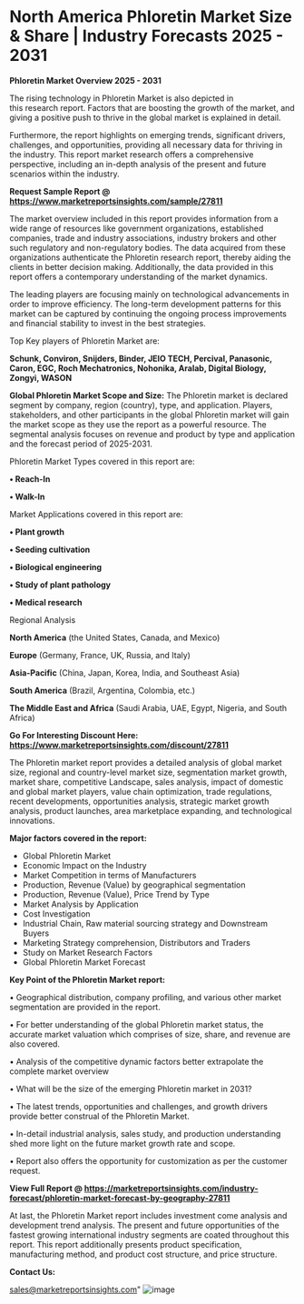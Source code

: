 # North America Phloretin Market Size & Share | Industry Forecasts 2025 - 2031

<Strong> Phloretin Market Overview 2025 - 2031</strong>

The rising technology in Phloretin Market is also depicted in this research report. Factors that are boosting the growth of the market, and giving a positive push to thrive in the global market is explained in detail.

Furthermore, the report highlights on emerging trends, significant drivers, challenges, and opportunities, providing all necessary data for thriving in the industry. This report market research offers a comprehensive perspective, including an in-depth analysis of the present and future scenarios within the industry.

<strong>Request Sample Report @ <a href=https://www.marketreportsinsights.com/sample/27811>https://www.marketreportsinsights.com/sample/27811</a></strong>

The market overview included in this report provides information from a wide range of resources like government organizations, established companies, trade and industry associations, industry brokers and other such regulatory and non-regulatory bodies. The data acquired from these organizations authenticate the Phloretin research report, thereby aiding the clients in better decision making. Additionally, the data provided in this report offers a contemporary understanding of the market dynamics.

The leading players are focusing mainly on technological advancements in order to improve efficiency. The long-term development patterns for this market can be captured by continuing the ongoing process improvements and financial stability to invest in the best strategies.

Top Key players of Phloretin Market are:

<strong>Schunk, Conviron, Snijders, Binder, JEIO TECH, Percival, Panasonic, Caron, EGC, Roch Mechatronics, Nohonika, Aralab, Digital Biology, Zongyi, WASON</strong>

<strong><b>Global Phloretin Market Scope and Size:</b></strong>
The Phloretin market is declared segment by company, region (country), type, and application. Players, stakeholders, and other participants in the global Phloretin market will gain the market scope as they use the report as a powerful resource. The segmental analysis focuses on revenue and product by type and application and the forecast period of 2025-2031.

Phloretin Market Types covered in this report are:

<strong>• Reach-In

• Walk-In</strong>

Market Applications covered in this report are:

<strong>• Plant growth

• Seeding cultivation

• Biological engineering

• Study of plant pathology

• Medical research</strong> 

Regional Analysis

<strong>North America</strong> (the United States, Canada, and Mexico)

<strong>Europe</strong> (Germany, France, UK, Russia, and Italy)

<strong>Asia-Pacific</strong> (China, Japan, Korea, India, and Southeast Asia)

<strong>South America</strong> (Brazil, Argentina, Colombia, etc.)

<strong>The Middle East and Africa</strong> (Saudi Arabia, UAE, Egypt, Nigeria, and South Africa)

<strong>Go For Interesting Discount Here: <a href=https://www.marketreportsinsights.com/discount/27811>https://www.marketreportsinsights.com/discount/27811</a></strong>

The Phloretin market report provides a detailed analysis of global market size, regional and country-level market size, segmentation market growth, market share, competitive Landscape, sales analysis, impact of domestic and global market players, value chain optimization, trade regulations, recent developments, opportunities analysis, strategic market growth analysis, product launches, area marketplace expanding, and technological innovations.

<strong><b>Major factors covered in the report:</b></strong>
<ul>
  <li>Global Phloretin Market </li>
  <li>Economic Impact on the Industry</li>
  <li>Market Competition in terms of Manufacturers</li>
  <li>Production, Revenue (Value) by geographical segmentation</li>
  <li>Production, Revenue (Value), Price Trend by Type</li>
  <li>Market Analysis by Application</li>
  <li>Cost Investigation</li>
  <li>Industrial Chain, Raw material sourcing strategy and Downstream Buyers</li>
  <li>Marketing Strategy comprehension, Distributors and Traders</li>
  <li>Study on Market Research Factors</li>
  <li>Global Phloretin Market Forecast</li>
</ul>

<strong><b>Key Point of the Phloretin Market report:</b></strong>

• Geographical distribution, company profiling, and various other market segmentation are provided in the report.

• For better understanding of the global Phloretin market status, the accurate market valuation which comprises of size, share, and revenue are also covered.

• Analysis of the competitive dynamic factors better extrapolate the complete market overview

• What will be the size of the emerging Phloretin market in 2031?

• The latest trends, opportunities and challenges, and growth drivers provide better construal of the Phloretin Market.

• In-detail industrial analysis, sales study, and production understanding shed more light on the future market growth rate and scope.

• Report also offers the opportunity for customization as per the customer request.

<strong><b>View Full Report @ <a href=https://marketreportsinsights.com/industry-forecast/phloretin-market-forecast-by-geography-27811>https://marketreportsinsights.com/industry-forecast/phloretin-market-forecast-by-geography-27811</a></b></strong>


At last, the Phloretin Market report includes investment come analysis and development trend analysis. The present and future opportunities of the fastest growing international industry segments are coated throughout this report. This report additionally presents product specification, manufacturing method, and product cost structure, and price structure.

<strong>Contact Us:</strong>

sales@marketreportsinsights.com"
![image](https://github.com/user-attachments/assets/94db9f22-7b2b-4caf-903e-5f99be133e21)
